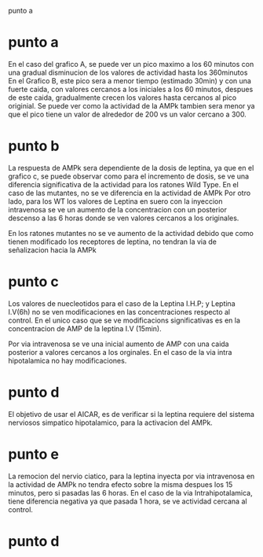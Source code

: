 punto a 

# punto a 

En el caso del grafico A, se puede ver un pico maximo a los 60 minutos con una gradual disminucion de los valores de actividad hasta los 360minutos
En el Grafico B, este pico sera a menor tiempo (estimado 30min) y con una fuerte caida, con valores cercanos a los iniciales a los 60 minutos, despues de este caida, gradualmente crecen los valores hasta cercanos al pico originial.
Se puede ver como la actividad de la AMPk tambien sera menor ya que el pico tiene un valor de alrededor de 200 vs un valor cercano a 300.

# punto b

La respuesta de AMPk sera dependiente de la dosis de leptina, ya que en el grafico c, se puede observar como para el incremento de dosis, se ve una diferencia significativa de la actividad para los ratones Wild Type.
 En el caso de las mutantes, no se ve diferencia en la actividad de AMPk
 Por otro lado, para los WT los valores de Leptina en suero con la inyeccion intravenosa se ve un aumento de la concentracion con un posterior descenso a las 6 horas donde se ven valores cercanos a los originales.
 
  En los ratones mutantes no se ve aumento de la actividad debido que como tienen modificado los receptores de leptina, no tendran la via de señalizacion hacia la AMPk
  
  # punto c
  
  Los valores de nuecleotidos para el caso de la Leptina I.H.P; y Leptina I.V(6h) no se ven modificaciones en las concentraciones respecto al control.
   En el unico caso que se ve modificacions significativas es en la concentracion de AMP de la leptina I.V (15min).
 
 Por via intravenosa se ve una inicial aumento de  AMP con una caida posterior a valores cercanos a los orginales. 
 En el caso de la via intra hipotalamica no hay modificaciones.
 
 
# punto d
 
El objetivo de usar el AICAR, es de verificar si la leptina requiere del sistema nerviosos simpatico hipotalamico, para la activacion del AMPk.

# punto e

La remocion del nervio ciatico,  para la leptina inyecta por via intravenosa en la actividad de AMPk no tendra efecto sobre la misma despues los 15 minutos, pero si pasadas las 6 horas.
En el caso de la via Intrahipotalamica, tiene diferencia negativa ya que pasada 1 hora, se ve actividad cercana al control.

# punto d

